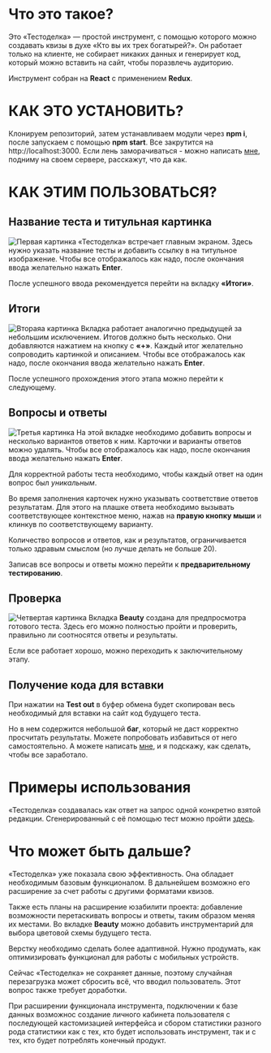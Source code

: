 # Что это такое?

Это «Тестоделка» — простой инструмент, с помощью которого можно создавать квизы в духе «Кто вы их трех богатырей?». Он работает только на клиенте, не собирает никаких данных и генерирует код, который можно вставить на сайт, чтобы поразвлечь аудиторию. 

Инструмент собран на **React** с применением **Redux**. 

# КАК ЭТО УСТАНОВИТЬ?

Клонируем репозиторий, затем устанавливаем модули через **npm i**, после запускаем с помощью **npm start**. Все закрутится на http://localhost:3000. Если лень заморачиваться - можно написать [мне](https://t.me/emperor_protects), подниму на своем сервере, расскажут, что да как. 

# КАК ЭТИМ ПОЛЬЗОВАТЬСЯ?
## Название теста и титульная картинка
![Первая картинка](https://obzor.city/data/images/news_2024/zgl1/gittest/test1.jpg)
«Тестоделка» встречает главным экраном. Здесь нужно указать название тесты и добавить ссылку в на титульное изображение. Чтобы все отображалось как надо, после окончания ввода желательно нажать **Enter**. 

После успешного ввода рекомендуется перейти на вкладку **«Итоги»**.

## Итоги
![Втораяа картинка](https://obzor.city/data/images/news_2024/zgl1/gittest/test21.jpg)
Вкладка работает аналогично предыдущей за небольшим исключением. Итогов должно быть несколько. Они добавляются нажатием на кнопку с **«+»**. Каждый итог желательно сопроводить картинкой и описанием. Чтобы все отображалось как надо, после окончания ввода желательно нажать **Enter**.  

После успешного прохождения этого этапа можно перейти к следующему. 

## Вопросы и ответы
![Третья картинка](https://obzor.city/data/images/news_2024/zgl1/gittest/test3.jpg)
На этой вкладке необходимо добавить вопросы и несколько вариантов ответов к ним. Карточки и варианты ответов можно удалять. Чтобы все отображалось как надо, после окончания ввода желательно нажать **Enter**. 

Для корректной работы теста необходимо, чтобы каждый ответ на один вопрос был *уникальным*. 

Во время заполнения карточек нужно указывать соответствие ответов результатам. Для этого на плашке ответа необходимо вызывать соответствующее контекстное меню, нажав на **правую кнопку мыши** и клинкув по соответствующему варианту.

Количество вопросов и ответов, как и результатов, ограничивается только здравым смыслом (но лучше делать не больше 20). 

Записав все вопросы и ответы можно перейти к **предварительному тестированию**.

## Проверка
![Четвертая картинка](https://obzor.city/data/images/news_2024/zgl1/gittest/test41.jpg)
Вкладка **Beauty** создана для предпросмотра готового теста. Здесь его можно полностью пройти и проверить, правильно ли соотносятся ответы и результаты. 

Если все работает хорошо, можно переходить к заключительному этапу. 

## Получение кода для вставки

При нажатии на **Test out** в буфер обмена будет скопирован весь необходимый для вставки на сайт код будущего теста. 

Но в нем содержится небольшой **баг**, который не даст корректно просчитать результаты. Можете попробовать избавиться от него самостоятельно. А можете написать [мне](https://t.me/emperor_protects), и я подскажу, как сделать, чтобы все заработало. 

# Примеры использования

«Тестоделка» создавалась как ответ на запрос одной конкретно взятой редакции. Сгенерированный с её помощью тест можно пройти [здесь](https://obzor.city/news/668370---test.-rybnyj-metch).  

# Что может быть дальше?

«Тестоделка» уже показала свою эффективность. Она обладает необходимым базовым функционалом. В дальнейшем возможно его расширение за счет работы с другими форматами квизов. 

Также есть планы на расширение юзабилити проекта: добавление возможности перетаскивать вопросы и ответы, таким образом меняя их местами. Во вкладке **Beauty** можно добавить инструментарий для выбора цветовой схемы будущего теста. 

Верстку необходимо сделать более адаптивной. Нужно продумать, как оптимизировать функционал для работы с мобильных устройств. 

Сейчас «Тестоделка» не сохраняет данные, поэтому случайная перезагрузка может сбросить всё, что вводил пользователь. Этот вопрос также требует доработки. 

При расширении функционала инструмента, подключении к базе данных возможнос создание личного кабинета пользователя с последующей кастомизацией интерфейса и сбором статистики разного рода статистики как с тех, кто будет использовать инструмент, так и с тех, кто будет потреблять конечный продукт. 
